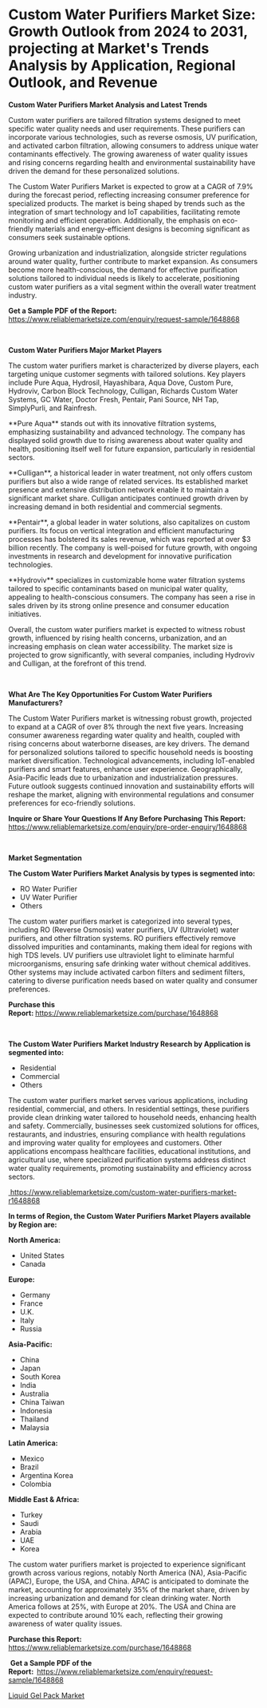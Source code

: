 <p><h1>Custom Water Purifiers Market Size: Growth Outlook from 2024 to 2031, projecting at Market's Trends Analysis by Application, Regional Outlook, and Revenue</h1></p><p><strong>Custom Water Purifiers Market Analysis and Latest Trends</strong></p>
<p><p>Custom water purifiers are tailored filtration systems designed to meet specific water quality needs and user requirements. These purifiers can incorporate various technologies, such as reverse osmosis, UV purification, and activated carbon filtration, allowing consumers to address unique water contaminants effectively. The growing awareness of water quality issues and rising concerns regarding health and environmental sustainability have driven the demand for these personalized solutions.</p><p>The Custom Water Purifiers Market is expected to grow at a CAGR of 7.9% during the forecast period, reflecting increasing consumer preference for specialized products. The market is being shaped by trends such as the integration of smart technology and IoT capabilities, facilitating remote monitoring and efficient operation. Additionally, the emphasis on eco-friendly materials and energy-efficient designs is becoming significant as consumers seek sustainable options. </p><p>Growing urbanization and industrialization, alongside stricter regulations around water quality, further contribute to market expansion. As consumers become more health-conscious, the demand for effective purification solutions tailored to individual needs is likely to accelerate, positioning custom water purifiers as a vital segment within the overall water treatment industry.</p></p>
<p><strong>Get a Sample PDF of the Report:&nbsp;</strong> <a href="https://www.reliablemarketsize.com/enquiry/request-sample/1648868?utm_campaign=1901&utm_medium=2&utm_source=Github&utm_content=ia&utm_term=29122024&utm_id=custom-water-purifiers">https://www.reliablemarketsize.com/enquiry/request-sample/1648868</a></p>
<p>&nbsp;</p>
<p><strong>Custom Water Purifiers Major Market Players</strong></p>
<p><p>The custom water purifiers market is characterized by diverse players, each targeting unique customer segments with tailored solutions. Key players include Pure Aqua, Hydrosil, Hayashibara, Aqua Dove, Custom Pure, Hydroviv, Carbon Block Technology, Culligan, Richards Custom Water Systems, GC Water, Doctor Fresh, Pentair, Pani Source, NH Tap, SimplyPurli, and Rainfresh.</p><p>**Pure Aqua** stands out with its innovative filtration systems, emphasizing sustainability and advanced technology. The company has displayed solid growth due to rising awareness about water quality and health, positioning itself well for future expansion, particularly in residential sectors.</p><p>**Culligan**, a historical leader in water treatment, not only offers custom purifiers but also a wide range of related services. Its established market presence and extensive distribution network enable it to maintain a significant market share. Culligan anticipates continued growth driven by increasing demand in both residential and commercial segments.</p><p>**Pentair**, a global leader in water solutions, also capitalizes on custom purifiers. Its focus on vertical integration and efficient manufacturing processes has bolstered its sales revenue, which was reported at over $3 billion recently. The company is well-poised for future growth, with ongoing investments in research and development for innovative purification technologies.</p><p>**Hydroviv** specializes in customizable home water filtration systems tailored to specific contaminants based on municipal water quality, appealing to health-conscious consumers. The company has seen a rise in sales driven by its strong online presence and consumer education initiatives.</p><p>Overall, the custom water purifiers market is expected to witness robust growth, influenced by rising health concerns, urbanization, and an increasing emphasis on clean water accessibility. The market size is projected to grow significantly, with several companies, including Hydroviv and Culligan, at the forefront of this trend.</p></p>
<p>&nbsp;</p>
<p><strong>What Are The Key Opportunities For Custom Water Purifiers Manufacturers?</strong></p>
<p><p>The Custom Water Purifiers market is witnessing robust growth, projected to expand at a CAGR of over 8% through the next five years. Increasing consumer awareness regarding water quality and health, coupled with rising concerns about waterborne diseases, are key drivers. The demand for personalized solutions tailored to specific household needs is boosting market diversification. Technological advancements, including IoT-enabled purifiers and smart features, enhance user experience. Geographically, Asia-Pacific leads due to urbanization and industrialization pressures. Future outlook suggests continued innovation and sustainability efforts will reshape the market, aligning with environmental regulations and consumer preferences for eco-friendly solutions.</p></p>
<p><strong>Inquire or Share Your Questions If Any Before Purchasing This Report:</strong> <a href="https://www.reliablemarketsize.com/enquiry/pre-order-enquiry/1648868?utm_campaign=1901&utm_medium=2&utm_source=Github&utm_content=ia&utm_term=29122024&utm_id=custom-water-purifiers">https://www.reliablemarketsize.com/enquiry/pre-order-enquiry/1648868</a></p>
<p>&nbsp;</p>
<p><strong>Market Segmentation</strong></p>
<p><strong>The Custom Water Purifiers Market Analysis by types is segmented into:</strong></p>
<p><ul><li>RO Water Purifier</li><li>UV Water Purifier</li><li>Others</li></ul></p>
<p><p>The custom water purifiers market is categorized into several types, including RO (Reverse Osmosis) water purifiers, UV (Ultraviolet) water purifiers, and other filtration systems. RO purifiers effectively remove dissolved impurities and contaminants, making them ideal for regions with high TDS levels. UV purifiers use ultraviolet light to eliminate harmful microorganisms, ensuring safe drinking water without chemical additives. Other systems may include activated carbon filters and sediment filters, catering to diverse purification needs based on water quality and consumer preferences.</p></p>
<p><strong>Purchase this Report:&nbsp;</strong><a href="https://www.reliablemarketsize.com/purchase/1648868?utm_campaign=1901&utm_medium=2&utm_source=Github&utm_content=ia&utm_term=29122024&utm_id=custom-water-purifiers">https://www.reliablemarketsize.com/purchase/1648868</a></p>
<p>&nbsp;</p>
<p><strong>The Custom Water Purifiers Market Industry Research by Application is segmented into:</strong></p>
<p><ul><li>Residential</li><li>Commercial</li><li>Others</li></ul></p>
<p><p>The custom water purifiers market serves various applications, including residential, commercial, and others. In residential settings, these purifiers provide clean drinking water tailored to household needs, enhancing health and safety. Commercially, businesses seek customized solutions for offices, restaurants, and industries, ensuring compliance with health regulations and improving water quality for employees and customers. Other applications encompass healthcare facilities, educational institutions, and agricultural use, where specialized purification systems address distinct water quality requirements, promoting sustainability and efficiency across sectors.</p></p>
<p><a href="https://www.reliablemarketsize.com/custom-water-purifiers-market-r1648868?utm_campaign=1901&utm_medium=2&utm_source=Github&utm_content=ia&utm_term=29122024&utm_id=custom-water-purifiers">&nbsp;https://www.reliablemarketsize.com/custom-water-purifiers-market-r1648868</a></p>
<p><strong>In terms of Region, the Custom Water Purifiers Market Players available by Region are:</strong></p>
<p>
    <p> <strong> North America: </strong>
        <ul>
            <li>United States</li>
            <li>Canada</li>
        </ul>
        </p> 
    <p> <strong> Europe: </strong>
        <ul>
            <li>Germany</li>
            <li>France</li>
            <li>U.K.</li>
            <li>Italy</li>
            <li>Russia</li>
        </ul>
        </p> 
    <p> <strong> Asia-Pacific: </strong>
        <ul>
            <li>China</li>
            <li>Japan</li>
            <li>South Korea</li>
            <li>India</li>
            <li>Australia</li>
            <li>China Taiwan</li>
            <li>Indonesia</li>
            <li>Thailand</li>
            <li>Malaysia</li>
        </ul>
        </p> 
    <p> <strong> Latin America: </strong>
        <ul>
            <li>Mexico</li>
            <li>Brazil</li>
            <li>Argentina Korea</li>
            <li>Colombia</li>
        </ul>
        </p> 
    <p> <strong> Middle East & Africa: </strong>
        <ul>
            <li>Turkey</li>
            <li>Saudi</li>
            <li>Arabia</li>
            <li>UAE</li>
            <li>Korea</li>
        </ul>
    </p>
    </p>
<p><p>The custom water purifiers market is projected to experience significant growth across various regions, notably North America (NA), Asia-Pacific (APAC), Europe, the USA, and China. APAC is anticipated to dominate the market, accounting for approximately 35% of the market share, driven by increasing urbanization and demand for clean drinking water. North America follows at 25%, with Europe at 20%. The USA and China are expected to contribute around 10% each, reflecting their growing awareness of water quality issues.</p></p>
<p><strong>Purchase this Report: </strong><a href="https://www.reliablemarketsize.com/purchase/1648868?utm_campaign=1901&utm_medium=2&utm_source=Github&utm_content=ia&utm_term=29122024&utm_id=custom-water-purifiers">https://www.reliablemarketsize.com/purchase/1648868</a></p>
<p>&nbsp;<strong>Get a Sample PDF of the Report:&nbsp;&nbsp;</strong><a href="https://www.reliablemarketsize.com/enquiry/request-sample/1648868?utm_campaign=1901&utm_medium=2&utm_source=Github&utm_content=ia&utm_term=29122024&utm_id=custom-water-purifiers">https://www.reliablemarketsize.com/enquiry/request-sample/1648868</a></p>
<p><strong></strong></p>
<p><p><a href="https://github.com/AKSHATREPORTPRIME/Market-Research-Report-List-6/blob/main/liquid-gel-pack-market.md?utm_campaign=1901&utm_medium=2&utm_source=Github&utm_content=ia&utm_term=29122024&utm_id=custom-water-purifiers">Liquid Gel Pack Market</a></p></p>